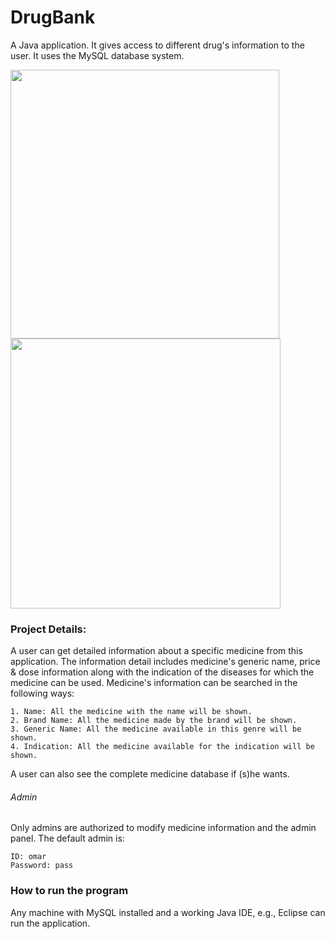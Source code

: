 # DrugBank
A Java application. It gives access to different drug's information to the user. It uses the MySQL database system.

<img src = "https://user-images.githubusercontent.com/52358417/79293877-8ebc9680-7ef6-11ea-83cb-f9a1ddaface6.png" width ="430" /> <img src = "https://user-images.githubusercontent.com/52358417/79293882-8fedc380-7ef6-11ea-855c-ae5068b29243.png" width ="432" />

### Project Details:
A user can get detailed information about a specific medicine from this application. The information detail includes medicine's generic name, price & dose information along with the indication of the diseases for which the medicine can be used. Medicine's information can be searched in the following ways:

    1. Name: All the medicine with the name will be shown.
    2. Brand Name: All the medicine made by the brand will be shown.
    3. Generic Name: All the medicine available in this genre will be shown.
    4. Indication: All the medicine available for the indication will be shown.
    
A user can also see the complete medicine database if (s)he wants.

###### Admin
Only admins are authorized to modify medicine information and the admin panel. The default admin is:
    
    ID: omar
    Password: pass
    
### How to run the program
Any machine with MySQL installed and a working Java IDE, e.g., Eclipse can run the application.
